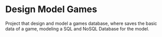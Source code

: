 # Design Model Games

Project that design and model a games database, where saves the basic data of a game, modeling
a SQL and NoSQL Database for the model.